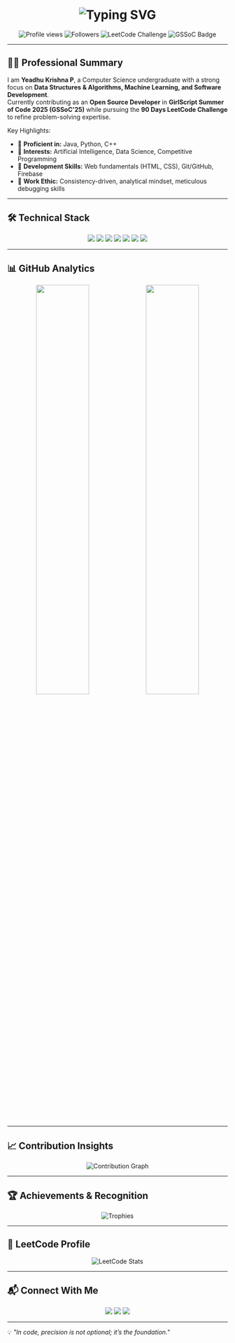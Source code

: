 <h1 align="center">
  <img src="https://readme-typing-svg.herokuapp.com?font=Fira+Code&weight=500&size=26&duration=3000&pause=800&color=00F5D4&center=true&vCenter=true&width=550&lines=Welcome+to+my+GitHub+Profile!;Yeadhu+Krishna+P;Software+Engineer+in+the+making;Open+Source+%7C+DSA+%7C+AI+%7C+ML;GSSoC'25+Contributor+%7C+90+Days+LeetCode+Challenge" alt="Typing SVG" />
</h1>

<p align="center">
  <img src="https://komarev.com/ghpvc/?username=yaadhuu&label=Profile%20Views&color=0E79B2&style=for-the-badge" alt="Profile views" />
  <img src="https://img.shields.io/github/followers/yaadhuu?style=for-the-badge&color=00F5D4" alt="Followers" />
  <img src="https://img.shields.io/badge/90%20Days-LeetCode%20Challenge-FF6F61?style=for-the-badge&logo=leetcode&logoColor=white" alt="LeetCode Challenge" />
  <img src="https://img.shields.io/badge/GSSoC'25-Open%20Source%20Contributor-FFC300?style=for-the-badge&logo=opensourceinitiative&logoColor=black" alt="GSSoC Badge" />
</p>

---

## 👨‍💻 Professional Summary  
I am **Yeadhu Krishna P**, a Computer Science undergraduate with a strong focus on **Data Structures & Algorithms, Machine Learning, and Software Development**.  
Currently contributing as an **Open Source Developer** in **GirlScript Summer of Code 2025 (GSSoC'25)** while pursuing the **90 Days LeetCode Challenge** to refine problem-solving expertise.

Key Highlights:  
- 🔹 **Proficient in:** Java, Python, C++  
- 🔹 **Interests:** Artificial Intelligence, Data Science, Competitive Programming  
- 🔹 **Development Skills:** Web fundamentals (HTML, CSS), Git/GitHub, Firebase  
- 🔹 **Work Ethic:** Consistency-driven, analytical mindset, meticulous debugging skills  

---

## 🛠 Technical Stack  
<p align="center">
  <img src="https://img.shields.io/badge/Java-ED8B00?style=for-the-badge&logo=openjdk&logoColor=white">
  <img src="https://img.shields.io/badge/Python-3776AB?style=for-the-badge&logo=python&logoColor=white">
  <img src="https://img.shields.io/badge/C++-00599C?style=for-the-badge&logo=cplusplus&logoColor=white">
  <img src="https://img.shields.io/badge/HTML5-E34F26?style=for-the-badge&logo=html5&logoColor=white">
  <img src="https://img.shields.io/badge/CSS3-1572B6?style=for-the-badge&logo=css3&logoColor=white">
  <img src="https://img.shields.io/badge/Git-F05032?style=for-the-badge&logo=git&logoColor=white">
  <img src="https://img.shields.io/badge/Firebase-FFCA28?style=for-the-badge&logo=firebase&logoColor=black">
</p>

---

## 📊 GitHub Analytics  
<p align="center">
  <img src="https://github-readme-stats.vercel.app/api?username=yaadhuu&show_icons=true&theme=react&hide_border=true" width="49%">
  <img src="https://github-readme-streak-stats.herokuapp.com/?user=yaadhuu&theme=react&hide_border=true" width="49%">
</p>

---

## 📈 Contribution Insights  
<p align="center">
  <img src="https://github-readme-activity-graph.vercel.app/graph?username=yaadhuu&theme=react-dark&hide_border=true&area=true" alt="Contribution Graph">
</p>

---

## 🏆 Achievements & Recognition  
<p align="center">
  <img src="https://github-profile-trophy.vercel.app/?username=yaadhuu&theme=matrix&no-frame=true&row=1&column=6" alt="Trophies">
</p>

---

## 🧠 LeetCode Profile  
<p align="center">
  <img src="https://leetcard.jacoblin.cool/yaadhuu?theme=dark&font=Fira%20Code&ext=contest" alt="LeetCode Stats">
</p>

---

## 📬 Connect With Me  
<p align="center">
  <a href="https://www.linkedin.com/in/yadhu-krishna-p-6424972bb/"><img src="https://img.shields.io/badge/LinkedIn-0A66C2?style=for-the-badge&logo=linkedin&logoColor=white"></a>
  <a href="mailto:yeadhukrishna.p@gmail.com"><img src="https://img.shields.io/badge/Email-D14836?style=for-the-badge&logo=gmail&logoColor=white"></a>
  <a href="https://github.com/yaadhuu"><img src="https://img.shields.io/badge/GitHub-171515?style=for-the-badge&logo=github&logoColor=white"></a>
</p>

---

💡 *"In code, precision is not optional; it’s the foundation."*  
